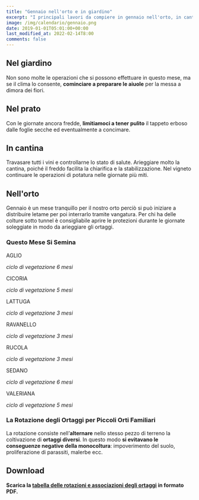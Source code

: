 ```yaml
---
title: "Gennaio nell'orto e in giardino"
excerpt: "I principali lavori da compiere in gennaio nell'orto, in cantina, nel frutteto e in giardino per ottenere anche questo mese dei risultati soddisfacenti."
image: /img/calendario/gennaio.png
date: 2019-01-01T05:01:00+00:00
last_modified_at: 2022-02-14T8:00
comments: false
---
```

## Nel giardino
Non sono molte le operazioni che si possono
effettuare in questo mese, ma se il clima lo consente,
**cominciare a preparare le aiuole** per la messa a dimora dei fiori.

## Nel prato
Con le giornate ancora fredde, **limitiamoci a tener pulito** il tappeto erboso
dalle foglie secche ed eventualmente a concimare.

## In cantina
Travasare tutti i vini e controllarne lo stato di salute.
Arieggiare molto la cantina, poiché il freddo facilita la chiarifica e
la stabilizzazione.
Nel vigneto continuare le operazioni di potatura nelle giornate più miti.

## Nell'orto
Gennaio è un mese tranquillo per il nostro orto perciò
si può iniziare a distribuire letame per poi interrarlo tramite vangatura.
Per chi ha delle colture sotto tunnel è consigliabile aprire le protezioni
durante le giornate soleggiate in modo da arieggiare gli ortaggi.

### Questo Mese Si Semina
AGLIO

*ciclo di vegetazione 6 mesi*

CICORIA

*ciclo di vegetazione 5 mesi*

LATTUGA

*ciclo di vegetazione 3 mesi*

RAVANELLO

*ciclo di vegetazione 3 mesi*

RUCOLA

*ciclo di vegetazione 3 mesi*

SEDANO

*ciclo di vegetazione 6 mesi*

VALERIANA

*ciclo di vegetazione 5 mesi*

### La Rotazione degli Ortaggi per Piccoli Orti Familiari
La rotazione consiste nell’**alternare** nello stesso pezzo di terreno la coltivazione di **ortaggi diversi**. In questo modo **si evitavano le conseguenze negative della monocoltura**: impoverimento del suolo, proliferazione di parassiti, malerbe ecc.

## Download

<p><strong>Scarica la <a href="/download/la-rotazione-degli-ortaggi-per-piccoli-orti-familiari.pdf" download="rotazioneOrtaggi.pdf" title="La Rotazione degli Ortaggi per Piccoli Orti Familiari"> tabella delle rotazioni e associazioni degli ortaggi</a> in formato PDF.</strong></p>
